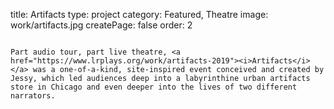 title: Artifacts
type: project
category: Featured, Theatre
image: work/artifacts.jpg
createPage: false
order: 2

~~~

Part audio tour, part live theatre, <a href="https://www.lrplays.org/work/artifacts-2019"><i>Artifacts</i></a> was a one-of-a-kind, site-inspired event conceived and created by Jessy, which led audiences deep into a labyrinthine urban artifacts store in Chicago and even deeper into the lives of two different narrators. 
